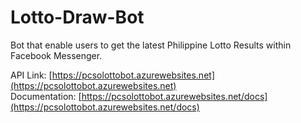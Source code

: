 # Lotto-Draw-Bot
Bot that enable users to get the latest Philippine Lotto Results within Facebook Messenger. 

API Link: [https://pcsolottobot.azurewebsites.net](https://pcsolottobot.azurewebsites.net) <br>
Documentation: [https://pcsolottobot.azurewebsites.net/docs](https://pcsolottobot.azurewebsites.net/docs)
